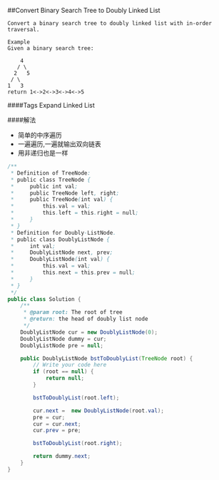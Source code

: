 ##Convert Binary Search Tree to Doubly Linked List

	Convert a binary search tree to doubly linked list with in-order traversal.

	Example
	Given a binary search tree:

	    4
	   / \
	  2   5
	 / \
	1   3
	return 1<->2<->3<->4<->5

####Tags Expand
Linked List


####解法
- 简单的中序遍历
- 一遍遍历,一遍就输出双向链表
- 用非递归也是一样

```java
/**
 * Definition of TreeNode:
 * public class TreeNode {
 *     public int val;
 *     public TreeNode left, right;
 *     public TreeNode(int val) {
 *         this.val = val;
 *         this.left = this.right = null;
 *     }
 * }
 * Definition for Doubly-ListNode.
 * public class DoublyListNode {
 *     int val;
 *     DoublyListNode next, prev;
 *     DoublyListNode(int val) {
 *         this.val = val;
 *         this.next = this.prev = null;
 *     }
 * }
 */
public class Solution {
    /**
     * @param root: The root of tree
     * @return: the head of doubly list node
     */
    DoublyListNode cur = new DoublyListNode(0);
    DoublyListNode dummy = cur;
    DoublyListNode pre = null;

    public DoublyListNode bstToDoublyList(TreeNode root) {
        // Write your code here
        if (root == null) {
            return null;
        }

        bstToDoublyList(root.left);

        cur.next =  new DoublyListNode(root.val);
        pre = cur;
        cur = cur.next;
        cur.prev = pre;

        bstToDoublyList(root.right);

        return dummy.next;
    }
}

```
